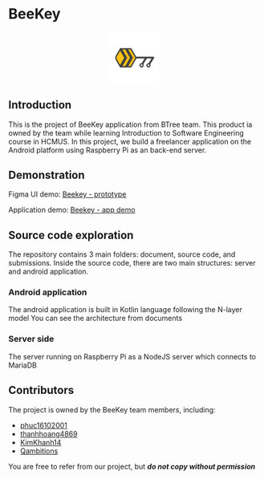 # BeeKey

<p align="center">
    <img style="width: 20%" src="./src/Design/logo_t.png"/>
</p>

## Introduction

This is the project of BeeKey application from BTree team. This product ia owned by the team while learning Introduction to Software Engineering course in HCMUS. In this project, we build a freelancer application on the Android platform using Raspberry Pi as an back-end server.

## Demonstration

Figma UI demo: [Beekey - prototype](https://www.youtube.com/watch?v=K6a8ldjBFxM)

Application demo: [Beekey - app demo](https://www.youtube.com/watch?v=wH2CMC9ijt0)

## Source code exploration

The repository contains 3 main folders: document, source code, and submissions. Inside the source code, there are two main structures: server and android application.

### Android application

The android application is built in Kotlin language following the N-layer model
You can see the architecture from documents

### Server side

The server running on Raspberry Pi as a NodeJS server which connects to MariaDB

## Contributors

The project is owned by the BeeKey team members, including:

- [phuc16102001](https://github.com/phuc16102001/)
- [thanhhoang4869](https://github.com/thanhhoang4869)
- [KimKhanh14](https://github.com/KimKhanh14)
- [Qambitions](https://github.com/Qambitions)

You are free to refer from our project, but **_do not copy without permission_**

